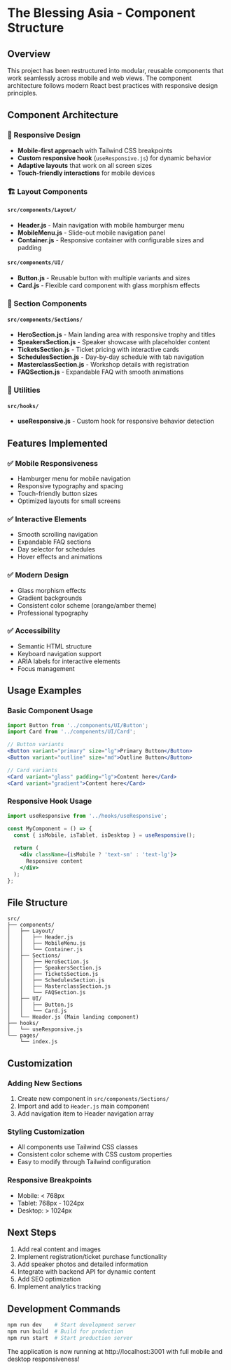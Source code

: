# The Blessing Asia - Component Structure

## Overview
This project has been restructured into modular, reusable components that work seamlessly across mobile and web views. The component architecture follows modern React best practices with responsive design principles.

## Component Architecture

### 📱 Responsive Design
- **Mobile-first approach** with Tailwind CSS breakpoints
- **Custom responsive hook** (`useResponsive.js`) for dynamic behavior
- **Adaptive layouts** that work on all screen sizes
- **Touch-friendly interactions** for mobile devices

### 🏗️ Layout Components

#### `src/components/Layout/`
- **Header.js** - Main navigation with mobile hamburger menu
- **MobileMenu.js** - Slide-out mobile navigation panel
- **Container.js** - Responsive container with configurable sizes and padding

#### `src/components/UI/`
- **Button.js** - Reusable button with multiple variants and sizes
- **Card.js** - Flexible card component with glass morphism effects

### 📄 Section Components

#### `src/components/Sections/`
- **HeroSection.js** - Main landing area with responsive trophy and titles
- **SpeakersSection.js** - Speaker showcase with placeholder content
- **TicketsSection.js** - Ticket pricing with interactive cards
- **SchedulesSection.js** - Day-by-day schedule with tab navigation
- **MasterclassSection.js** - Workshop details with registration
- **FAQSection.js** - Expandable FAQ with smooth animations

### 🔧 Utilities

#### `src/hooks/`
- **useResponsive.js** - Custom hook for responsive behavior detection

## Features Implemented

### ✅ Mobile Responsiveness
- Hamburger menu for mobile navigation
- Responsive typography and spacing
- Touch-friendly button sizes
- Optimized layouts for small screens

### ✅ Interactive Elements
- Smooth scrolling navigation
- Expandable FAQ sections
- Day selector for schedules
- Hover effects and animations

### ✅ Modern Design
- Glass morphism effects
- Gradient backgrounds
- Consistent color scheme (orange/amber theme)
- Professional typography

### ✅ Accessibility
- Semantic HTML structure
- Keyboard navigation support
- ARIA labels for interactive elements
- Focus management

## Usage Examples

### Basic Component Usage
```jsx
import Button from '../components/UI/Button';
import Card from '../components/UI/Card';

// Button variants
<Button variant="primary" size="lg">Primary Button</Button>
<Button variant="outline" size="md">Outline Button</Button>

// Card variants
<Card variant="glass" padding="lg">Content here</Card>
<Card variant="gradient">Content here</Card>
```

### Responsive Hook Usage
```jsx
import useResponsive from '../hooks/useResponsive';

const MyComponent = () => {
  const { isMobile, isTablet, isDesktop } = useResponsive();
  
  return (
    <div className={isMobile ? 'text-sm' : 'text-lg'}>
      Responsive content
    </div>
  );
};
```

## File Structure
```
src/
├── components/
│   ├── Layout/
│   │   ├── Header.js
│   │   ├── MobileMenu.js
│   │   └── Container.js
│   ├── Sections/
│   │   ├── HeroSection.js
│   │   ├── SpeakersSection.js
│   │   ├── TicketsSection.js
│   │   ├── SchedulesSection.js
│   │   ├── MasterclassSection.js
│   │   └── FAQSection.js
│   ├── UI/
│   │   ├── Button.js
│   │   └── Card.js
│   └── Header.js (Main landing component)
├── hooks/
│   └── useResponsive.js
└── pages/
    └── index.js
```

## Customization

### Adding New Sections
1. Create new component in `src/components/Sections/`
2. Import and add to `Header.js` main component
3. Add navigation item to Header navigation array

### Styling Customization
- All components use Tailwind CSS classes
- Consistent color scheme with CSS custom properties
- Easy to modify through Tailwind configuration

### Responsive Breakpoints
- Mobile: < 768px
- Tablet: 768px - 1024px
- Desktop: > 1024px

## Next Steps
1. Add real content and images
2. Implement registration/ticket purchase functionality
3. Add speaker photos and detailed information
4. Integrate with backend API for dynamic content
5. Add SEO optimization
6. Implement analytics tracking

## Development Commands
```bash
npm run dev    # Start development server
npm run build  # Build for production
npm run start  # Start production server
```

The application is now running at http://localhost:3001 with full mobile and desktop responsiveness!
